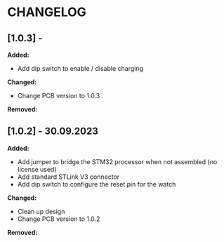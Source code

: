 # CHANGELOG

## [1.0.3] - 

**Added:**

- Add dip switch to enable / disable charging

**Changed:**

- Change PCB version to 1.0.3

**Removed:**

## [1.0.2] - 30.09.2023

**Added:**

- Add jumper to bridge the STM32 processor when not assembled (no license used)
- Add standard STLink V3 connector
- Add dip switch to configure the reset pin for the watch

**Changed:**

- Clean up design
- Change PCB version to 1.0.2

**Removed:**